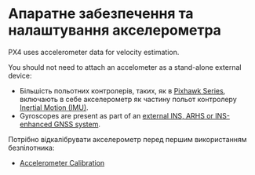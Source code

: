 # Апаратне забезпечення та налаштування акселерометра

PX4 uses accelerometer data for velocity estimation.

You should not need to attach an accelometer as a stand-alone external device:

- Більшість польотних контролерів, таких, як в [Pixhawk Series](/flight_controller/pixhawk_series.md), включають в себе акселерометр як частину польот контролеру [Inertial Motion (IMU)](https://en.wikipedia.org/wiki/Inertial_measurement_unit).
- Gyroscopes are present as part of an [external INS, ARHS or INS-enhanced GNSS system](../sensor/inertial_navigation_systems.md).

Потрібно відкалібрувати акселерометр перед першим використанням безпілотника:

- [Accelerometer Calibration](../config/accelerometer.md)
